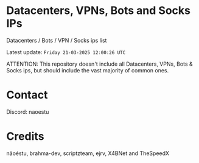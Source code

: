 # Datacenters, VPNs, Bots and Socks IPs
 
Datacenters / Bots / VPN / Socks ips list

Latest update: `Friday 21-03-2025 12:00:26 UTC` 

ATTENTION: This repository doesn't include all Datacenters, VPNs, Bots & Socks ips, 
but should include the vast majority of common ones.

# Contact
Discord: naoestu

# Credits
nãoéstu, brahma-dev, scriptzteam, ejrv, X4BNet and TheSpeedX
